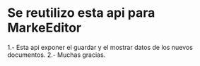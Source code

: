 Se reutilizo esta api para MarkeEditor
===========

1.- Esta api exponer el guardar y el mostrar datos de los nuevos documentos.
2.- Muchas gracias.
